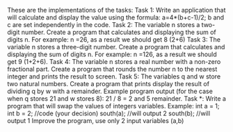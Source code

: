 These are the implementations of the tasks:
Task 1:
Write an application that will calculate and display the value using the formula:
a=4*(b+c-1)/2; b and c are set independently in the code.
Task 2:
The variable n stores a two-digit number. Create a program that calculates and
displaying the sum of digits n. For example: n =26, as a result we should get 8
(2+6)
Task 3:
The variable n stores a three-digit number. Create a program that calculates and
displaying the sum of digits n. For example: n =126, as a result we should get
9 (1+2+6).
Task 4:
The variable n stores a real number with a non-zero fractional part. Create
a program that rounds the number n to the nearest integer and prints the result to
screen.
Task 5:
The variables q and w store two natural numbers. Create a program that prints
display the result of dividing q by w with a remainder. Example program output (for the case
when q stores 21 and w stores 8): 21 / 8 = 2 and 5 remainder.
Task *:
Write a program that will swap the values ​​of integers
variables. Example:
int a = 1; int b = 2;
//code (your decision)
south(a); //will output 2
south(b); //will output 1
Improve the program, use only 2 input variables (a,b)
